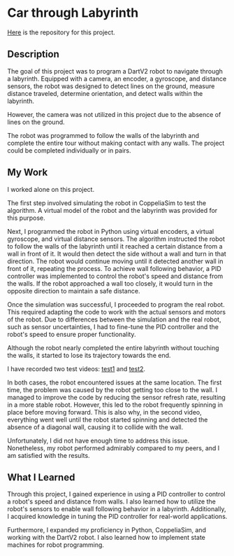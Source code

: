 # Car through Labyrinth

[Here](https://github.com/ArneMinem/DARTv2) is the repository for this project.

## Description

The goal of this project was to program a DartV2 robot to navigate through a labyrinth. Equipped with a camera, an encoder, a gyroscope, and distance sensors, the robot was designed to detect lines on the ground, measure distance traveled, determine orientation, and detect walls within the labyrinth.

However, the camera was not utilized in this project due to the absence of lines on the ground.

The robot was programmed to follow the walls of the labyrinth and complete the entire tour without making contact with any walls. The project could be completed individually or in pairs.

## My Work

I worked alone on this project.

The first step involved simulating the robot in CoppeliaSim to test the algorithm. A virtual model of the robot and the labyrinth was provided for this purpose.

Next, I programmed the robot in Python using virtual encoders, a virtual gyroscope, and virtual distance sensors. The algorithm instructed the robot to follow the walls of the labyrinth until it reached a certain distance from a wall in front of it. It would then detect the side without a wall and turn in that direction. The robot would continue moving until it detected another wall in front of it, repeating the process. To achieve wall following behavior, a PID controller was implemented to control the robot's speed and distance from the walls. If the robot approached a wall too closely, it would turn in the opposite direction to maintain a safe distance.

Once the simulation was successful, I proceeded to program the real robot. This required adapting the code to work with the actual sensors and motors of the robot. Due to differences between the simulation and the real robot, such as sensor uncertainties, I had to fine-tune the PID controller and the robot's speed to ensure proper functionality.

Although the robot nearly completed the entire labyrinth without touching the walls, it started to lose its trajectory towards the end.

I have recorded two test videos: [test1](https://youtu.be/eEG9c8C--tY) and [test2](https://youtu.be/_L4Z3qVxiXU).

In both cases, the robot encountered issues at the same location. The first time, the problem was caused by the robot getting too close to the wall. I managed to improve the code by reducing the sensor refresh rate, resulting in a more stable robot. However, this led to the robot frequently spinning in place before moving forward. This is also why, in the second video, everything went well until the robot started spinning and detected the absence of a diagonal wall, causing it to collide with the wall.

Unfortunately, I did not have enough time to address this issue. Nonetheless, my robot performed admirably compared to my peers, and I am satisfied with the results.

## What I Learned

Through this project, I gained experience in using a PID controller to control a robot's speed and distance from walls. I also learned how to utilize the robot's sensors to enable wall following behavior in a labyrinth. Additionally, I acquired knowledge in tuning the PID controller for real-world applications.

Furthermore, I expanded my proficiency in Python, CoppeliaSim, and working with the DartV2 robot. I also learned how to implement state machines for robot programming.

